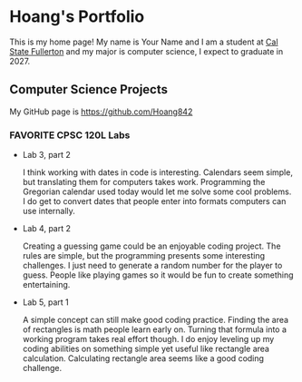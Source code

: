 # Hoang's Portfolio

This is my home page! My name is Your Name and I am a student at [Cal State Fullerton](http://www.fullerton.edu/) and my major is computer science, I expect to graduate in 2027.

## Computer Science Projects

My GitHub page is https://github.com/Hoang842

### FAVORITE CPSC 120L Labs

* Lab 3, part 2
 
    I think working with dates in code is interesting. Calendars seem simple, but translating them for computers takes work. Programming the Gregorian calendar used today would let me solve some cool problems. I do get to convert dates that people enter into formats computers can use internally. 

* Lab 4, part 2
    
    Creating a guessing game could be an enjoyable coding project. The rules are simple, but the programming presents some interesting challenges. I just need to generate a random number for the player to guess. People like playing games so it would be fun to create something entertaining.

* Lab 5, part 1

    A simple concept can still make good coding practice. Finding the area of rectangles is math people learn early on. Turning that formula into a working program takes real effort though. I do enjoy leveling up my coding abilities on something simple yet useful like rectangle area calculation. Calculating rectangle area seems like a good coding challenge. 
